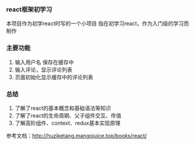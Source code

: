 ### react框架初学习

本项目作为初学react时写的一个小项目
指在初学习react，作为入门级的学习而制作


### 主要功能
1. 输入用户名 保存在缓存中
2. 输入评论，显示评论列表
3. 页面初始化显示缓存中的评论列表

### 总结
1. 了解了react的基本概念和基础语法等知识
2. 了解了react的生命周期、父子组件交互、传值
3. 了解高阶组件、context、redux基本实现原理

参考文档：http://huziketang.mangojuice.top/books/react/
